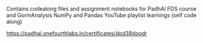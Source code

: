 Contains codealong files and assignment notebooks for PadhAI FDS course and GormAnalysis NumPy and Pandas YouTube playlist learnings (self code along)


https://padhai.onefourthlabs.in/certificates/dod38doodr
